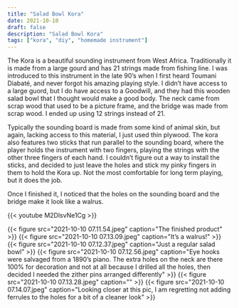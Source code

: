 ```yaml
---
title: "Salad Bowl Kora"
date: 2021-10-10
draft: false
description: "Salad Bowl Kora"
tags: ["kora", "diy", "homemade instrument"]
---
```

The Kora is a beautiful sounding instrument from West Africa. Traditionally it is made from a large gourd and has 21 strings made from fishing line. I was introduced to this instrument in the late 90’s when I first heard Toumani Diabaté, and never forgot his amazing playing style. I didn’t have access to a large guord, but I do have access to a Goodwill, and they had this wooden salad bowl that I thought would make a good body. The neck came from scrap wood that used to be a picture frame, and the bridge was made from scrap wood. I ended up using 12 strings instead of 21.

Typically the sounding board is made from some kind of animal skin, but again, lacking access to this material, I just used thin plywood. The kora also features two sticks that run parallel to the sounding board, where the player holds the instrument with two fingers, playing the strings with the other three fingers of each hand. I couldn’t figure out a way to install the sticks, and decided to just leave the holes and stick my pinky fingers in them to hold the Kora up. Not the most comfortable for long term playing, but it does the job.

Once I finished it, I noticed that the holes on the sounding board and the bridge make it look like a walrus.

{{< youtube M2DlsvNe1Cg >}}

{{< figure src="2021-10-10 07.11.54.jpeg" caption="The finished product" >}}
{{< figure src="2021-10-10 07.13.09.jpeg" caption="It’s a walrus!" >}}
{{< figure src="2021-10-10 07.12.37.jpeg" caption="Just a regular salad bowl" >}}
{{< figure src="2021-10-10 07.12.56.jpeg" caption="Eye hooks were salvaged from a 1890’s piano. The extra holes on the neck are there 100% for decoration and not at all because I drilled all the holes, then decided I needed the zither pins arranged differently" >}}
{{< figure src="2021-10-10 07.13.28.jpeg" caption="" >}}
{{< figure src="2021-10-10 07.14.07.jpeg" caption="Looking closer at this pic, I am regretting not adding ferrules to the holes for a bit of a cleaner look" >}}
